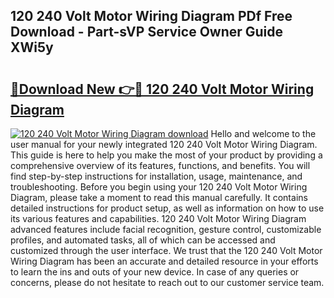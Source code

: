 ## 120 240 Volt Motor Wiring Diagram PDf Free Download - Part-sVP Service Owner Guide XWi5y

# <h2><a href="http://dfjzorv.blite.top/?on=120+240+Volt+Motor+Wiring+Diagram">🔗Download New 👉🔴 120 240 Volt Motor Wiring Diagram</a></h2>

[![120 240 Volt Motor Wiring Diagram download](https://i.imgur.com/lujVjoI.png)](http://dfjzorv.blite.top/?on=120+240+Volt+Motor+Wiring+Diagram)
Hello and welcome to the user manual for your newly integrated 120 240 Volt Motor Wiring Diagram. This guide is here to help you make the most of your product by providing a comprehensive overview of its features, functions, and benefits. You will find step-by-step instructions for installation, usage, maintenance, and troubleshooting. Before you begin using your 120 240 Volt Motor Wiring Diagram, please take a moment to read this manual carefully. It contains detailed instructions for product setup, as well as information on how to use its various features and capabilities. 120 240 Volt Motor Wiring Diagram advanced features include facial recognition, gesture control, customizable profiles, and automated tasks, all of which can be accessed and customized through the user interface. We trust that the 120 240 Volt Motor Wiring Diagram has been an accurate and detailed resource in your efforts to learn the ins and outs of your new device. In case of any queries or concerns, please do not hesitate to reach out to our customer service team.
